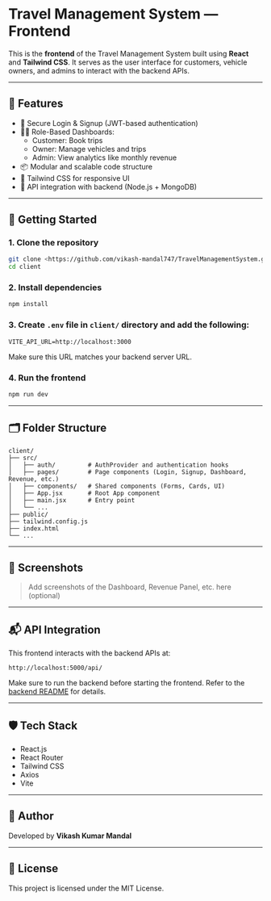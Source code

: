 # Travel Management System — Frontend

This is the **frontend** of the Travel Management System built using **React** and **Tailwind CSS**. It serves as the user interface for customers, vehicle owners, and admins to interact with the backend APIs.

---

## 🔧 Features

- 🔐 Secure Login & Signup (JWT-based authentication)
- 🧑‍💼 Role-Based Dashboards:
  - Customer: Book trips
  - Owner: Manage vehicles and trips
  - Admin: View analytics like monthly revenue
- 📦 Modular and scalable code structure
- 🎨 Tailwind CSS for responsive UI
- 🔄 API integration with backend (Node.js + MongoDB)

---

## 🚀 Getting Started

### 1. Clone the repository
```bash
git clone <https://github.com/vikash-mandal747/TravelManagementSystem.git>
cd client
````

### 2. Install dependencies

```bash
npm install
```

### 3. Create `.env` file in `client/` directory and add the following:

```
VITE_API_URL=http://localhost:3000
```

Make sure this URL matches your backend server URL.

### 4. Run the frontend

```bash
npm run dev
```

---

## 🗂️ Folder Structure

```
client/
├── src/
│   ├── auth/         # AuthProvider and authentication hooks
│   ├── pages/        # Page components (Login, Signup, Dashboard, Revenue, etc.)
│   ├── components/   # Shared components (Forms, Cards, UI)
│   ├── App.jsx       # Root App component
│   ├── main.jsx      # Entry point
│   └── ...
├── public/
├── tailwind.config.js
├── index.html
└── ...
```

---

## 📸 Screenshots

> Add screenshots of the Dashboard, Revenue Panel, etc. here (optional)

---

## 📬 API Integration

This frontend interacts with the backend APIs at:

```
http://localhost:5000/api/
```

Make sure to run the backend before starting the frontend. Refer to the [backend README](../server/README.md) for details.

---

## 🛡️ Tech Stack

* React.js
* React Router
* Tailwind CSS
* Axios
* Vite

---

## 👤 Author

Developed by **Vikash Kumar Mandal**

---

## 📄 License

This project is licensed under the MIT License.


